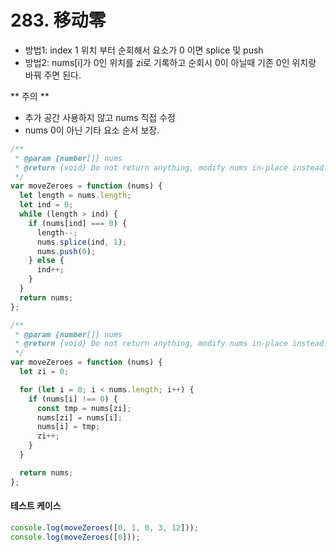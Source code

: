 # 283. 移动零

- 방법1: index 1 위치 부터 순회해서 요소가 0 이면 splice 및 push
- 방법2: nums[i]가 0인 위치를 zi로 기록하고 순회시 0이 아닐때 기존 0인 위치랑 바꿔 주면 된다.

** 주의 **

- 추가 공간 사용하지 않고 nums 직접 수정
- nums 0이 아닌 기타 요소 순서 보장.

```js
/**
 * @param {number[]} nums
 * @return {void} Do not return anything, modify nums in-place instead.
 */
var moveZeroes = function (nums) {
  let length = nums.length;
  let ind = 0;
  while (length > ind) {
    if (nums[ind] === 0) {
      length--;
      nums.splice(ind, 1);
      nums.push(0);
    } else {
      ind++;
    }
  }
  return nums;
};

/**
 * @param {number[]} nums
 * @return {void} Do not return anything, modify nums in-place instead.
 */
var moveZeroes = function (nums) {
  let zi = 0;

  for (let i = 0; i < nums.length; i++) {
    if (nums[i] !== 0) {
      const tmp = nums[zi];
      nums[zi] = nums[i];
      nums[i] = tmp;
      zi++;
    }
  }

  return nums;
};
```

#### 테스트 케이스

```js
console.log(moveZeroes([0, 1, 0, 3, 12]));
console.log(moveZeroes([0]));
```
